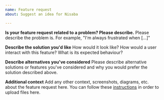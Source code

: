 ```yaml
---
name: Feature request
about: Suggest an idea for Nisaba

---
```


**Is your feature request related to a problem? Please describe.**
Please describe the problem is. For example, "I'm always frustrated when [...]"

**Describe the solution you'd like**
How would it look like? How would a user interact with this feature? What is its expected behaviour?

**Describe alternatives you've considered**
Please describe alternative solutions or features you've considered and why you would prefer the solution described above.

**Additional context**
Add any other context, screenshots, diagrams, etc. about the feature request here. You can follow these [instructions](https://docs.github.com/en/github/writing-on-github/working-with-advanced-formatting/attaching-files) in order to upload files here.
